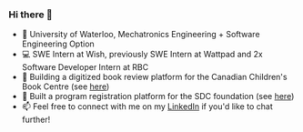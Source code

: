 ### Hi there 👋

- 🏫 University of Waterloo, Mechatronics Engineering + Software Engineering Option
- 💻 SWE Intern at Wish, previously SWE Intern at Wattpad and 2x Software Developer Intern at RBC
- 📖 Building a digitized book review platform for the Canadian Children's Book Centre (see [here](https://github.com/uwblueprint/ccbc))
- 🔭 Built a program registration platform for the SDC foundation (see [here](https://github.com/uwblueprint/social-diversity-for-children))
- 📫 Feel free to connect with me on my [LinkedIn](https://www.linkedin.com/in/mahadzaryab/) if you'd like to chat further!
